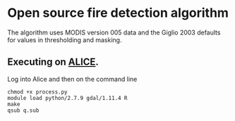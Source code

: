 # Open source fire detection algorithm

The algorithm uses MODIS version 005 data and the Giglio 2003 defaults for values in thresholding and masking.

## Executing on [ALICE](http://www2.le.ac.uk/offices/itservices/ithelp/services/hpc/alice). 

Log into Alice and then on the command line

    chmod +x process.py
    module load python/2.7.9 gdal/1.11.4 R
    make
    qsub q.sub